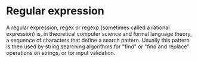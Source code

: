 # Regular expression


A regular expression, regex or regexp (sometimes called a rational
expression) is, in theoretical computer science and formal language
theory, a sequence of characters that define a search pattern. Usually
this pattern is then used by string searching algorithms for "find" or
"find and replace" operations on strings, or for input validation.

